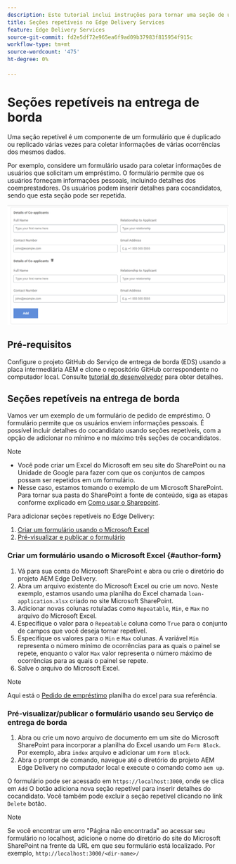```yaml
---
description: Este tutorial inclui instruções para tornar uma seção de um formulário repetível
title: Seções repetíveis no Edge Delivery Services
feature: Edge Delivery Services
source-git-commit: fd2e5df72e965ea6f9ad09b37983f815954f915c
workflow-type: tm+mt
source-wordcount: '475'
ht-degree: 0%

---
```



# Seções repetíveis na entrega de borda

Uma seção repetível é um componente de um formulário que é duplicado ou replicado várias vezes para coletar informações de várias ocorrências dos mesmos dados.

Por exemplo, considere um formulário usado para coletar informações de usuários que solicitam um empréstimo. O formulário permite que os usuários forneçam informações pessoais, incluindo detalhes dos coemprestadores. Os usuários podem inserir detalhes para cocandidatos, sendo que esta seção pode ser repetida.

![Seções repetíveis em formulários](/help/forms/assets/eds-repeatable.png)

## Pré-requisitos

Configure o projeto GitHub do Serviço de entrega de borda (EDS) usando a placa intermediária AEM e clone o repositório GitHub correspondente no computador local. Consulte [tutorial do desenvolvedor](https://experienceleague.adobe.com/docs/experience-manager-cloud-service/content/edge-delivery/build/tutorial.html) para obter detalhes.

## Seções repetíveis na entrega de borda

Vamos ver um exemplo de um formulário de pedido de empréstimo. O formulário permite que os usuários enviem informações pessoais. É possível incluir detalhes do cocandidato usando seções repetíveis, com a opção de adicionar no mínimo e no máximo três seções de cocandidatos.

>[!NOTE]
>
> * Você pode criar um Excel do Microsoft em seu site do SharePoint ou na Unidade de Google para fazer com que os conjuntos de campos possam ser repetidos em um formulário.
> * Nesse caso, estamos tomando o exemplo de um Microsoft SharePoint. Para tornar sua pasta do SharePoint a fonte de conteúdo, siga as etapas conforme explicado em [Como usar o Sharepoint](https://www.aem.live/docs/setup-customer-sharepoint).


Para adicionar seções repetíveis no Edge Delivery:

1. [Criar um formulário usando o Microsoft Excel](#author-form)
2. [Pré-visualizar e publicar o formulário](#preview-form)

### Criar um formulário usando o Microsoft Excel {#author-form}

1. Vá para sua conta do Microsoft SharePoint e abra ou crie o diretório do projeto AEM Edge Delivery.
2. Abra um arquivo existente do Microsoft Excel ou crie um novo.
Neste exemplo, estamos usando uma planilha do Excel chamada `loan-application.xlsx` criado no site Microsoft SharePoint.
3. Adicionar novas colunas rotuladas como `Repeatable`, `Min`, e `Max` no arquivo do Microsoft Excel.
4. Especifique o valor para o `Repeatable` coluna como `True` para o conjunto de campos que você deseja tornar repetível.
5. Especifique os valores para o `Min` e `Max` colunas. A variável `Min` representa o número mínimo de ocorrências para as quais o painel se repete, enquanto o valor `Max` valor representa o número máximo de ocorrências para as quais o painel se repete.
6. Salve o arquivo do Microsoft Excel.

>[!NOTE]
>
> Aqui está o [Pedido de empréstimo](/help/forms/assets/loan-application.xlsx) planilha do excel para sua referência.

### Pré-visualizar/publicar o formulário usando seu Serviço de entrega de borda

1. Abra ou crie um novo arquivo de documento em um site do Microsoft SharePoint para incorporar a planilha do Excel usando um `Form Block`. Por exemplo, abra `index` arquivo e adicionar um `Form Block`.
2. Abra o prompt de comando, navegue até o diretório do projeto AEM Edge Delivery no computador local e execute o comando como `aem up`.

O formulário pode ser acessado em `https://localhost:3000`, onde se clica em `Add` O botão adiciona nova seção repetível para inserir detalhes do cocandidato. Você também pode excluir a seção repetível clicando no link `Delete` botão.

>[!NOTE]
>
> Se você encontrar um erro &quot;Página não encontrada&quot; ao acessar seu formulário no localhost, adicione o nome do diretório do site do Microsoft SharePoint na frente da URL em que seu formulário está localizado. Por exemplo, `http://localhost:3000/<dir-name>/`




